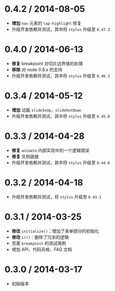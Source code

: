 
0.4.2 / 2014-08-05
==================

 * **增加** `nav` 元素的 `tap-highlight` 修复
 * 升级开发依赖并测试，其中将 `stylus` 升级至 `0.47.3`

0.4.0 / 2014-06-13
==================

 * **修复** breakpoint 对切片边界值的处理
 * **移除** 对 node 0.8.x 的支持
 * 升级开发依赖并测试，其中将 `stylus` 升级至 `0.46.3`

0.3.4 / 2014-05-12
==================

 * **增加** 动画 `slideInUp`，`slideOutDown`
 * 升级开发依赖并测试，其中将 `stylus` 升级至 `0.45.0`

0.3.3 / 2014-04-28
==================

 * **修复** `animate` 内部实现中的一个逻辑错误
 * **修复** 文档链接
 * 升级开发依赖并测试，其中将 `stylus` 升级至 `0.44.0`

0.3.2 / 2014-04-18
==================

 * 升级开发依赖并测试，将 `stylus` 升级至 `0.43.1`

0.3.1 / 2014-03-25
==================

 * **修改** `initialize()`：增加了表单部分的初始化
 * **修改** `ir()`：删除了冗余的逻辑
 * 完善 `breakpoint` 的测试用例
 * 增加 API、代码风格、FAQ 文档

0.3.0 / 2014-03-17
==================

* 初始版本
